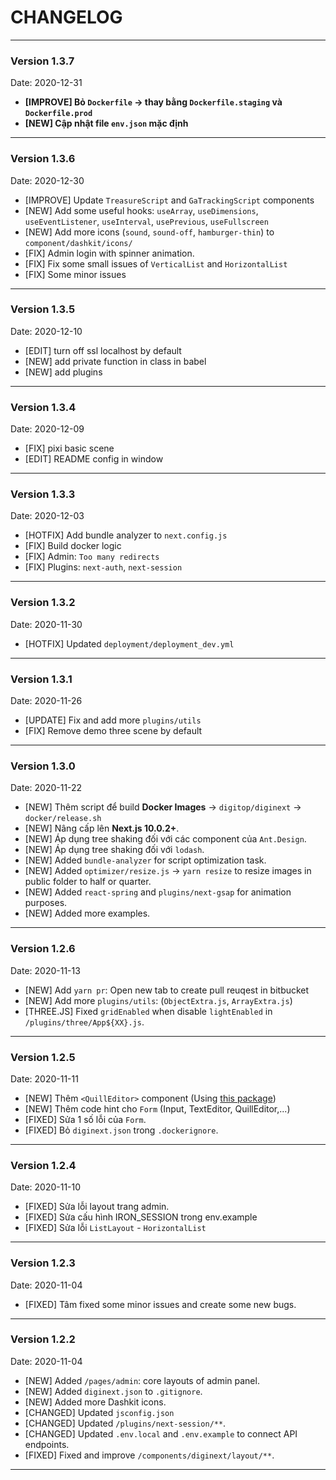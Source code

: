 # CHANGELOG
---

### Version 1.3.7
Date: 2020-12-31
- **[IMPROVE] Bỏ `Dockerfile` -> thay bằng `Dockerfile.staging` và `Dockerfile.prod`**
- **[NEW] Cập nhật file `env.json` mặc định**

---

### Version 1.3.6
Date: 2020-12-30
- [IMPROVE] Update `TreasureScript` and `GaTrackingScript` components
- [NEW] Add some useful hooks: `useArray`, `useDimensions`, `useEventListener`, `useInterval`, `usePrevious`, `useFullscreen`
- [NEW] Add more icons (`sound`, `sound-off`, `hamburger-thin`) to `component/dashkit/icons/`
- [FIX] Admin login with spinner animation.
- [FIX] Fix some small issues of `VerticalList` and `HorizontalList`
- [FIX] Some minor issues

---

### Version 1.3.5
Date: 2020-12-10
- [EDIT] turn off ssl localhost by default
- [NEW] add private function in class in babel
- [NEW] add plugins

---

### Version 1.3.4
Date: 2020-12-09
- [FIX] pixi basic scene
- [EDIT] README config in window

---

### Version 1.3.3
Date: 2020-12-03
- [HOTFIX] Add bundle analyzer to `next.config.js`
- [FIX] Build docker logic
- [FIX] Admin: `Too many redirects`
- [FIX] Plugins: `next-auth`, `next-session`

---

### Version 1.3.2
Date: 2020-11-30
- [HOTFIX] Updated `deployment/deployment_dev.yml`

---

### Version 1.3.1
Date: 2020-11-26
- [UPDATE] Fix and add more `plugins/utils`
- [FIX] Remove demo three scene by default

---

### Version 1.3.0
Date: 2020-11-22

- [NEW] Thêm script để build **Docker Images** -> `digitop/diginext` -> `docker/release.sh`
- [NEW] Nâng cấp lên **Next.js 10.0.2+**.
- [NEW] Áp dụng tree shaking đối với các component của `Ant.Design`.
- [NEW] Áp dụng tree shaking đối với `lodash`.
- [NEW] Added `bundle-analyzer` for script optimization task.
- [NEW] Added `optimizer/resize.js` -> `yarn resize` to resize images in public folder to half or quarter.
- [NEW] Added `react-spring` and `plugins/next-gsap` for animation purposes.
- [NEW] Added more examples.

---

### Version 1.2.6
Date: 2020-11-13

- [NEW] Add `yarn pr`: Open new tab to create pull reuqest in bitbucket
- [NEW] Add more `plugins/utils`: (`ObjectExtra.js`, `ArrayExtra.js`)
- [THREE.JS] Fixed `gridEnabled` when disable `lightEnabled` in `/plugins/three/App${XX}.js`.

---

### Version 1.2.5
Date: 2020-11-11

- [NEW] Thêm `<QuillEditor>` component (Using [this package](https://github.com/gtgalone/react-quilljs))
- [NEW] Thêm code hint cho `Form` (Input, TextEditor, QuillEditor,...)
- [FIXED] Sửa 1 số lỗi của `Form`.
- [FIXED] Bỏ `diginext.json` trong `.dockerignore`.

---

### Version 1.2.4
Date: 2020-11-10

- [FIXED] Sửa lỗi layout trang admin.
- [FIXED] Sửa cấu hình IRON_SESSION trong env.example
- [FIXED] Sửa lỗi `ListLayout` - `HorizontalList`

---

### Version 1.2.3
Date: 2020-11-04

- [FIXED] Tâm fixed some minor issues and create some new bugs.

---

### Version 1.2.2
Date: 2020-11-04

- [NEW] Added `/pages/admin`: core layouts of admin panel.
- [NEW] Added `diginext.json` to `.gitignore`.
- [NEW] Added more Dashkit icons.
- [CHANGED] Updated `jsconfig.json`
- [CHANGED] Updated `/plugins/next-session/**`.
- [CHANGED] Updated `.env.local` and `.env.example` to connect API endpoints.
- [FIXED] Fixed and improve `/components/diginext/layout/**`.

---